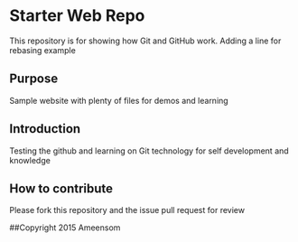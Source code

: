 # Starter Web Repo

This repository is for showing how Git and GitHub work.
Adding a line for rebasing example
## Purpose

Sample website with plenty of files for demos and learning

## Introduction
Testing the github and learning on Git technology for self development and knowledge

## How to contribute
Please fork this repository and the issue pull request for review

##Copyright
2015 Ameensom